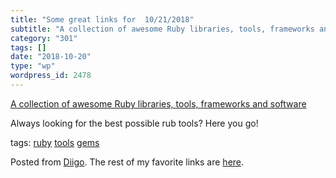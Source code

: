 ```yaml
---
title: "Some great links for  10/21/2018"
subtitle: "A collection of awesome Ruby libraries, tools, frameworks and software"
category: "301"
tags: []
date: "2018-10-20"
type: "wp"
wordpress_id: 2478
---
```

[A collection of awesome Ruby libraries, tools, frameworks and software](https://github.com/markets/awesome-ruby) 

Always looking for the best possible rub tools? Here you go!

 tags: [ruby](https://www.diigo.com/user/pitosalas/ruby) [tools](https://www.diigo.com/user/pitosalas/tools) [gems](https://www.diigo.com/user/pitosalas/gems)

Posted from [Diigo](https://www.diigo.com). The rest of my favorite links are [here](https://www.diigo.com/user/pitosalas).